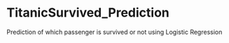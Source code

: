 # TitanicSurvived_Prediction
Prediction of which passenger is survived or not using Logistic Regression

